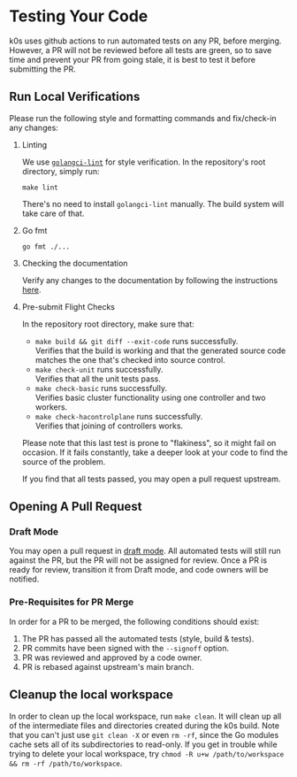 # Testing Your Code

k0s uses github actions to run automated tests on any PR, before merging.
However, a PR will not be reviewed before all tests are green, so to save time and prevent your PR from going stale, it is best to test it before submitting the PR.

## Run Local Verifications

Please run the following style and formatting commands and fix/check-in any changes:

1. Linting

   We use [`golangci-lint`](https://golangci-lint.run/) for style verification.
   In the repository's root directory, simply run:

   ```shell
   make lint
   ```

   There's no need to install `golangci-lint` manually. The build system will
   take care of that.

2. Go fmt

   ```shell
   go fmt ./...
   ```

3. Checking the documentation

   Verify any changes to the documentation by following the instructions
   [here](docs.md#testing-docs-locally).

4. Pre-submit Flight Checks

   In the repository root directory, make sure that:

   * `make build && git diff --exit-code` runs successfully.  
     Verifies that the build is working and that the generated source code
     matches the one that's checked into source control.
   * `make check-unit` runs successfully.  
     Verifies that all the unit tests pass.
   * `make check-basic` runs successfully.  
     Verifies basic cluster functionality using one controller and two workers.
   * `make check-hacontrolplane` runs successfully.  
     Verifies that joining of controllers works.

   Please note that this last test is prone to "flakiness", so it might fail on
   occasion. If it fails constantly, take a deeper look at your code to find the
   source of the problem.

   If you find that all tests passed, you may open a pull request upstream.

## Opening A Pull Request

### Draft Mode

You may open a pull request in [draft mode](https://github.blog/2019-02-14-introducing-draft-pull-requests).
All automated tests will still run against the PR, but the PR will not be assigned for review.
Once a PR is ready for review, transition it from Draft mode, and code owners will be notified.

### Pre-Requisites for PR Merge

In order for a PR to be merged, the following conditions should exist:

1. The PR has passed all the automated tests (style, build & tests).
2. PR commits have been signed with the `--signoff` option.
3. PR was reviewed and approved by a code owner.
4. PR is rebased against upstream's main branch.

## Cleanup the local workspace

In order to clean up the local workspace, run `make clean`. It will clean up all
of the intermediate files and directories created during the k0s build. Note
that you can't just use `git clean -X` or even `rm -rf`, since the Go modules
cache sets all of its subdirectories to read-only. If you get in trouble while
trying to delete your local workspace, try `chmod -R u+w /path/to/workspace &&
rm -rf /path/to/workspace`.
